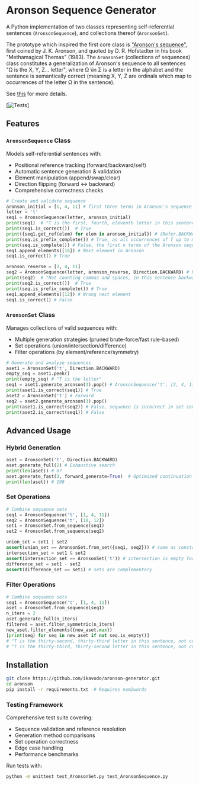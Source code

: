 # Aronson Sequence Generator

A Python implementation of two classes representing self-referential sentences (`AronsonSequence`), and collections thereof (`AronsonSet`). 

The prototype which inspired the first core class is ["Aronson's sequence"](https://oeis.org/A005224), first coined by J. K. Aronson, and quoted by D. R. Hofstadter in his book "Methamagical Themas" (1983).
The  `AronsonSet` (collections of sequences) class constitutes a generalization of Aronson's sequence to all sentences "Ω is the X, Y, Z... letter", where Ω \in Σ is a letter in the alphabet and the sentence is semantically correct (meaning X, Y, Z are ordinals which map to occurrences of the letter Ω in the sentence).  

See [this](https://ikavodo.github.io/aronson-1/) for more details.

[![Tests](https://img.shields.io/badge/tests-90%25%20coverage-green)]

## Features

### `AronsonSequence` Class
Models self-referential sentences with:
- Positional reference tracking (forward/backward/self)
- Automatic sentence generation & validation
- Element manipulation (append/swap/clear)
- Direction flipping (forward ↔ backward)
- Comprehensive correctness checks

```python
# Create and validate sequence
aronson_initial = [1, 4, 11] # first three terms in Aronson's sequence
letter = 't'
seq1 = AronsonSequence(letter, aronson_initial)
print(seq1)  # "T is the first, fourth, eleventh letter in this sentence, not counting commas and spaces"
print(seq1.is_correct())  # True
print({seq1.get_ref(elem) for elem in aronson_initial}) # {Refer.BACKWARD}, meaning all elements refer before their positions
print(seq.is_prefix_complete()) # True, as all occurrences of T up to max(aronson_initial) are accounted for
print(seq.is_complete()) # False, the first n terms of the Aronson sequence are never complete (making the series infinite)
seq1.append_elements([16]) # Next element in Aronson
seq1.is_correct() # True

aronson_reverse = [3, 4, 11]
seq2 = AronsonSequence(letter, aronson_reverse, Direction.BACKWARD) # Reverse Aronson's sequence
print(seq2)  # "Not counting commas and spaces, in this sentence backwards T is the eleventh, fourth, third letter"
print(seq2.is_correct())  # True
print(seq.is_prefix_complete()) # True
seq1.append_elements([12]) # Wrong next element
seq1.is_correct() # False

```

### `AronsonSet` Class
Manages collections of valid sequences with:

- Multiple generation strategies (pruned brute-force/fast rule-based)
- Set operations (union/intersection/difference)
- Filter operations (by element/reference/symmetry)

```python
# Generate and analyze sequences
aset1 = AronsonSet('t', Direction.BACKWARD)
empty_seq = aset1.peek() 
print(empty_seq) # "T is the letter"
seq1 = aset1.generate_aronson(3).pop() # AronsonSequence('t', [3, 4, 11], Direction.BACKWARD)
print(aset1.is_correct(seq1)) # True
aset2 = AronsonSet('t') # Forward
seq2 = aset2.generate_aronson(3).pop()
print(aset1.is_correct(seq2)) # False, sequence is incorrect in set context
print(aset2.is_correct(seq1)) # False
```

## Advanced Usage
### Hybrid Generation
```python
aset = AronsonSet('t', Direction.BACKWARD)
aset.generate_full(2) # Exhaustive search
print(len(aset)) # 67
aset.generate_fast(3, forward_generate=True)  # Optimized continuation
print(len(aset)) # 198
```

### Set Operations
```python
# Combine sequence sets
seq1 = AronsonSequence('t', [1, 4, 11])
seq2 = AronsonSequence('t', [10, 12])
set1 = AronsonSet.from_sequence(seq1)
set2 = AronsonSet.from_sequence(seq2) 

union_set = set1 | set2 
assert(union_set == AronsonSet.from_set({seq1, seq2})) # same as constructor from_set() 
intersection_set = set1 & set2 
assert(intersection_set == AronsonSet('t')) # intersection is empty forward set
difference_set = set1 - set2 
assert(difference_set == set1) # sets are complementary
```

### Filter Operations
```python
# Combine sequence sets
seq1 = AronsonSequence('t', [1, 4, 11])
aset = AronsonSet.from_sequence(seq1)
n_iters = 2
aset.generate_full(n_iters)
filtered = aset.filter_symmetric(n_iters)
new_aset.filter_elements({new_aset.max})
[print(seq) for seq in new_aset if not seq.is_empty()]
# "T is the thirty-second, thirty-third letter in this sentence, not counting commas and spaces",
# "T is the thirty-third, thirty-second letter in this sentence, not counting commas and spaces"
```

## Installation
```bash
git clone https://github.com/ikavodo/aronson-generator.git
cd aronson
pip install -r requirements.txt  # Requires num2words
```

### Testing Framework
Comprehensive test suite covering:

- Sequence validation and reference resolution
- Generation method comparisons
- Set operation correctness
- Edge case handling
- Performance benchmarks

Run tests with:
```bash
python -m unittest test_AronsonSet.py test_AronsonSequence.py
```
